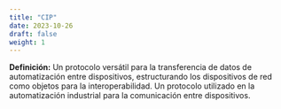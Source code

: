 ```yaml
---
title: "CIP"
date: 2023-10-26
draft: false
weight: 1
---
```


**Definición:** Un protocolo versátil para la transferencia de datos de automatización entre dispositivos, estructurando los dispositivos de red como objetos para la interoperabilidad. Un protocolo utilizado en la automatización industrial para la comunicación entre dispositivos.
